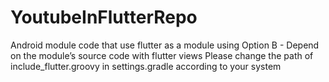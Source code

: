# YoutubeInFlutterRepo

Android module code that use flutter as a module using Option B - Depend on the module’s source code with flutter views
Please change the path of include_flutter.groovy in settings.gradle according to your system 
